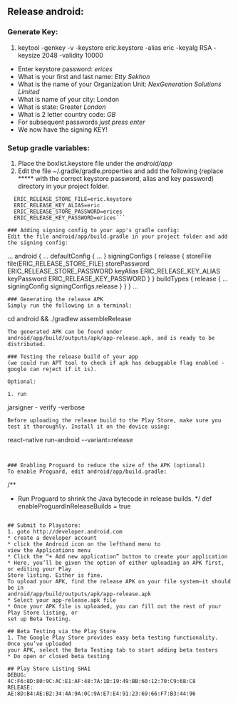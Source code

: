 ## Release android:

### Generate Key:
  1. keytool -genkey -v -keystore eric.keystore -alias eric -keyalg RSA -keysize 2048 -validity 10000
  * Enter keystore password: *erices*
  * What is your first and last name: *Etty Sekhon*
  * What is the name of your Organization Unit: *NexGeneration Solutions Limited*
  * What is name of your city: London
  * What is state: Greater *London*
  * What is 2 letter country code: *GB*
  * For subsequent passwords *just press enter*
  * We now have the signing KEY!

### Setup gradle variables:
  1. Place the boxlist.keystore file under the *android/app*
  2. Edit the file ~/.gradle/gradle.properties and add the following (replace ***** with the correct keystore password, alias and key password) directory in your project folder.

  ```
    ERIC_RELEASE_STORE_FILE=eric.keystore
    ERIC_RELEASE_KEY_ALIAS=eric
    ERIC_RELEASE_STORE_PASSWORD=erices
    ERIC_RELEASE_KEY_PASSWORD=erices```

### Adding signing config to your app's gradle config:
Edit the file android/app/build.gradle in your project folder and add the signing config:
```
...
android {
    ...
    defaultConfig { ... }
    signingConfigs {
        release {
            storeFile file(ERIC_RELEASE_STORE_FILE)
            storePassword ERIC_RELEASE_STORE_PASSWORD
            keyAlias ERIC_RELEASE_KEY_ALIAS
            keyPassword ERIC_RELEASE_KEY_PASSWORD
        }
    }
    buildTypes {
        release {
            ...
            signingConfig signingConfigs.release
        }
    }
}
...
```
### Generating the release APK
Simply run the following in a terminal:
```
cd android && ./gradlew assembleRelease
```
The generated APK can be found under android/app/build/outputs/apk/app-release.apk, and is ready to be distributed.

### Testing the release build of your app
(we could run APT tool to check if apk has debuggable flag enabled - google can reject if it is).

Optional:

1. run

```
jarsigner - verify -verbose
```
Before uploading the release build to the Play Store, make sure you test it thoroughly. Install it on the device using:

```
react-native run-android --variant=release
```


### Enabling Proguard to reduce the size of the APK (optional)
To enable Proguard, edit android/app/build.gradle:
```
/**
 * Run Proguard to shrink the Java bytecode in release builds.
 */
def enableProguardInReleaseBuilds = true
```

## Submit to Playstore:
1. goto http://developer.android.com
* create a developer account
* click the Android icon on the lefthand menu to
view the Applications menu
* Click the “+ Add new application” button to create your application
* Here, you’ll be given the option of either uploading an APK first, or editing your Play
Store listing. Either is fine.
To upload your APK, find the release APK on your file system—it should be in
android/app/build/outputs/apk/app-release.apk
* Select your app-release.apk file
* Once your APK file is uploaded, you can fill out the rest of your Play Store listing, or
set up Beta Testing.

## Beta Testing via the Play Store
1. The Google Play Store provides easy beta testing functionality. Once you’ve uploaded
your APK, select the Beta Testing tab to start adding beta testers
* Do open or closed beta testing

## Play Store Listing SHA1
DEBUG:
4C:F6:8D:80:9C:AC:E1:AF:48:7A:1D:19:49:BB:60:12:70:C9:68:C8
RELEASE:
AE:8D:B4:AE:B2:34:4A:9A:0C:9A:E7:E4:91:23:69:66:F7:B3:44:96
